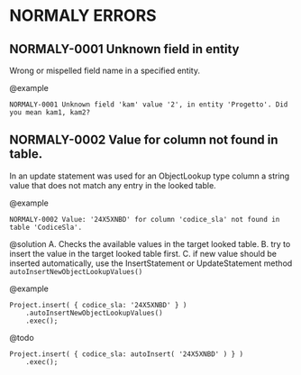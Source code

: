 # NORMALY ERRORS

## NORMALY-0001 Unknown field in entity
Wrong or mispelled field name in a specified entity.

@example
    
    NORMALY-0001 Unknown field 'kam' value '2', in entity 'Progetto'. Did you mean kam1, kam2?

## NORMALY-0002 Value for column not found in table.
In an update statement was used for an ObjectLookup type column a string value that does not match any entry in the looked table.

@example

    NORMALY-0002 Value: '24X5XNBD' for column 'codice_sla' not found in table 'CodiceSla'.

@solution
A. Checks the available values in the target looked table.
B. try to insert the value in the target looked table first.
C. if new value should be inserted automatically, use the InsertStatement or UpdateStatement method `autoInsertNewObjectLookupValues()`

@example

    Project.insert( { codice_sla: '24X5XNBD' } )
        .autoInsertNewObjectLookupValues()
        .exec();


@todo

    Project.insert( { codice_sla: autoInsert( '24X5XNBD' ) } )
        .exec();


